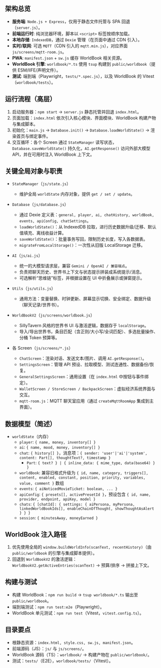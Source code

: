 ## 架构总览

- **服务端**: `Node.js + Express`，仅用于静态文件托管与 SPA 回退（`server.js`）。
- **前端运行时**: 纯浏览器环境，脚本以 `<script>` 标签按顺序加载。
- **本地存储**: `IndexedDB`，通过 `Dexie` 管理（在页面中通过 CDN 引入）。
- **实时/联网**: 可选 `MQTT`（CDN 引入的 `mqtt.min.js`），对应界面 `js/screens/mqtt-room.js`。
- **PWA**: `manifest.json` + `sw.js` 缓存 WorldBook 相关资源。
- **WorldBook 引擎**: `worldbook/*.ts` 使用 `tsup` 构建到 `public/worldbook`（提供 ESM/IIFE/声明文件）。
- **测试**: 端到端（Playwright，`tests/*.spec.js`），以及 WorldBook 的 Vitest（`worldbook/tests`）。

## 运行流程（高层）

1. 启动服务器：`npm start` → `server.js` 静态托管并回退 `index.html`。
2. 页面加载：`index.html` 依次引入核心模块、界面模块、WorldBook 构建产物与集成脚本。
3. 初始化：`main.js` → `Database.init()` → `Database.loadWorldState()` → 渲染首页与绑定事件。
4. 交互循环：各个 Screen 通过 `StateManager` 读写状态，`Database.saveWorldState()` 持久化，`AI.getResponse()` 访问外部大模型 API，并在可用时注入 WorldBook 上下文。

## 关键全局对象与职责

- `StateManager`（`js/state.js`）
  - 维护全局 `worldState` 内存对象，提供 `get / set / update`。

- `Database`（`js/database.js`）
  - 通过 Dexie 定义表：`general, player, ai, chatHistory, worldBook, events, apiConfig, chatSettings`。
  - `loadWorldState()`：从 IndexedDB 拉取，进行历史数据升级/迁移、默认值填充、离线收益计算。
  - `saveWorldState()`：批量事务写回，限制历史长度，写入各数据表。
  - `migrateFromLocalStorage()`：一次性从旧版 LocalStorage 迁移。

- `AI`（`js/ai.js`）
  - 统一的大模型请求层，兼容 `Gemini / OpenAI / 兼容端点`。
  - 负责把聊天历史、世界书上下文与状态提示拼装成系统提示/消息。
  - 可选解析“思维链”标签，并根据设置在 UI 中折叠展示或弹窗提示。

- `Utils`（`js/utils.js`）
  - 通用方法：变量替换、时钟更新、屏幕显示切换、安全绑定、数据升级（聊天记录/世界书）。

- `WorldBookV2`（`js/screens/worldbook.js`）
  - SillyTavern 风格的世界书 UI 与激活逻辑，数据存于 `localStorage`。
  - 导入/导出世界书，条目匹配（含正则/大小写/全词匹配）、多选批量操作、分桶 Token 预算等。

- 各 Screen（`js/screens/*.js`）
  - `ChatScreen`：渲染对话、发送文本/图片、调用 `AI.getResponse()`。
  - `SettingsScreen`：管理 API 预设、拉取模型、测试连通性、数据备份/恢复。
  - `GeneralSettingsScreen`：通用设置（在 `index.html` 中按钮与事件绑定）。
  - `WalletScreen / StoreScreen / BackpackScreen`：虚拟经济系统界面与交互。
  - `mqtt-room.js`：MQTT 聊天室应用（通过 `createMqttRoomApp` 集成到主界面）。

## 数据模型（简述）

- `worldState`（内存）
  - `player`: `{ name, money, inventory[] }`
  - `ai`: `{ name, mood, money, inventory[] }`
  - `chat`: `{ history[] }`，消息项：`{ sender: 'user'|'ai'|'system', content: Part[], thoughtText?, timestamp }`
    - `Part`: `{ text? } | { inline_data: { mime_type, data(base64) } }`
  - `worldBook`: 兼容旧格式升级为 `{ id, name, category, triggers[], content, enabled, constant, position, priority, variables, value, comment }` 数组
  - `events`: `{ aiNoticedMovieTicket: boolean, ... }`
  - `apiConfig`: `{ presets[], activePresetId }`，预设包含 `{ id, name, provider, endpoint, apiKey, model }`
  - `chats`: `{ [chatId]: { settings: { aiPersona, myPersona, linkedWorldBookIds[], enableChainOfThought, showThoughtAsAlert } } }`
  - `session`: `{ minutesAway, moneyEarned }`

## WorldBook 注入路径

1. 优先使用全局的 `window.buildWorldInfo(scanText, recentHistory)`（由 `public/worldbook` 的引擎与集成脚本提供）。
2. 回退到 `WorldBookV2` 的激活逻辑：`WorldBookV2.getActiveEntries(scanText)` → 预算/排序 → 拼接上下文。

## 构建与测试

- 构建 WorldBook：`npm run build` → `tsup worldbook/*.ts` 输出至 `public/worldbook`。
- 端到端测试：`npm run test:e2e`（Playwright）。
- WorldBook 单元测试：`npm run test`（Vitest，`vitest.config.ts`）。

## 目录要点

- 根静态资源：`index.html, style.css, sw.js, manifest.json`。
- 前端源码（JS）：`js/` 与 `js/screens/`。
- WorldBook 源码（TS）：`worldbook/` → 构建产物在 `public/worldbook/`。
- 测试：`tests/`（E2E），`worldbook/tests/`（Vitest）。


